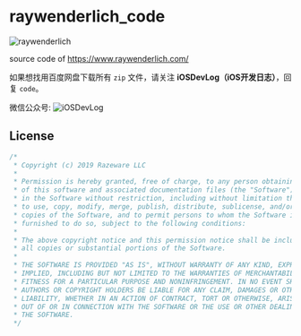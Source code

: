 # raywenderlich_code

![raywenderlich](https://avatars3.githubusercontent.com/u/4722515?s=200&v=4)

source code of https://www.raywenderlich.com/

如果想找用百度网盘下载所有 `zip` 文件，请关注 **iOSDevLog（iOS开发日志）**，回复 `code`。

微信公众号: ![iOSDevLog](https://github.com/iOSDevLog/iOSDevLog.github.io/raw/master/assets/images/wechat/WeChatIOSDevLog.png)

## License

```swift
/*
 * Copyright (c) 2019 Razeware LLC
 *
 * Permission is hereby granted, free of charge, to any person obtaining a copy
 * of this software and associated documentation files (the "Software"), to deal
 * in the Software without restriction, including without limitation the rights
 * to use, copy, modify, merge, publish, distribute, sublicense, and/or sell
 * copies of the Software, and to permit persons to whom the Software is
 * furnished to do so, subject to the following conditions:
 *
 * The above copyright notice and this permission notice shall be included in
 * all copies or substantial portions of the Software.
 *
 * THE SOFTWARE IS PROVIDED "AS IS", WITHOUT WARRANTY OF ANY KIND, EXPRESS OR
 * IMPLIED, INCLUDING BUT NOT LIMITED TO THE WARRANTIES OF MERCHANTABILITY,
 * FITNESS FOR A PARTICULAR PURPOSE AND NONINFRINGEMENT. IN NO EVENT SHALL THE
 * AUTHORS OR COPYRIGHT HOLDERS BE LIABLE FOR ANY CLAIM, DAMAGES OR OTHER
 * LIABILITY, WHETHER IN AN ACTION OF CONTRACT, TORT OR OTHERWISE, ARISING FROM,
 * OUT OF OR IN CONNECTION WITH THE SOFTWARE OR THE USE OR OTHER DEALINGS IN
 * THE SOFTWARE.
 */
```
